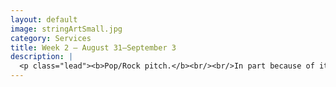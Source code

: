 ```yaml
---
layout: default
image: stringArtSmall.jpg
category: Services
title: Week 2 – August 31–September 3
description: |
  <p class="lead"><b>Pop/Rock pitch.</b><br/><br/>In part because of its roots in folk and blues traditions, pop/rock music contains pitch structures outside of the major/minor, T–PD–D–T tonal system. We'll explore some of the common melodic and harmonic structures in this diverse musical world.<br/><br/><a href="/week2/">Read more...</a></p>
---
```

